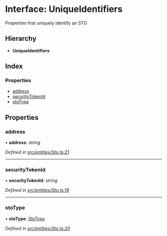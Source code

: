 # Interface: UniqueIdentifiers

Properties that uniquely identify an STO

## Hierarchy

- **UniqueIdentifiers**

## Index

### Properties

- [address](_entities_sto_.uniqueidentifiers.md#address)
- [securityTokenId](_entities_sto_.uniqueidentifiers.md#securitytokenid)
- [stoType](_entities_sto_.uniqueidentifiers.md#stotype)

## Properties

### address

• **address**: _string_

_Defined in [src/entities/Sto.ts:21](https://github.com/PolymathNetwork/polymath-sdk/blob/d34930f/src/entities/Sto.ts#L21)_

---

### securityTokenId

• **securityTokenId**: _string_

_Defined in [src/entities/Sto.ts:19](https://github.com/PolymathNetwork/polymath-sdk/blob/d34930f/src/entities/Sto.ts#L19)_

---

### stoType

• **stoType**: _[StoType](../enums/_types_index_.stotype.md)_

_Defined in [src/entities/Sto.ts:20](https://github.com/PolymathNetwork/polymath-sdk/blob/d34930f/src/entities/Sto.ts#L20)_
